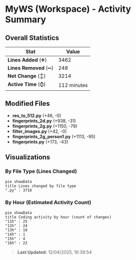 # MyWS (Workspace) - Activity Summary 

## Overall Statistics

| Stat                   | Value                                                             |
| ---------------------- | ----------------------------------------------------------------- |
| **Lines Added** (➕)   | 3462                                          |
| **Lines Removed** (➖) | 248                                        |
| **Net Change** (↕)    | 3214                |
| **Active Time** (⌚)   | 112 minutes |


## Modified Files
- **res_to_512.py** (+46, -0)
- **fingerprints_2d.py** (+938, -31)
- **fingerprints_2g.py** (+1150, -79)
- **filter_images.py** (+42, -0)
- **fingerprints_2g_person1.py** (+1113, -95)
- **fingerprints.py** (+173, -43)

## Visualizations

### By File Type (Lines Changed)

```mermaid
pie showData
title Lines changed by file type
".py" : 3710
```

### By Hour (Estimated Activity Count)

```mermaid
pie showData
title Coding activity by hour (count of changes)
"11h" : 25
"12h" : 24
"13h" : 18
"14h" : 1
"15h" : 4
"16h" : 22
```


> **Last Updated:** 12/04/2025, 16:39:54